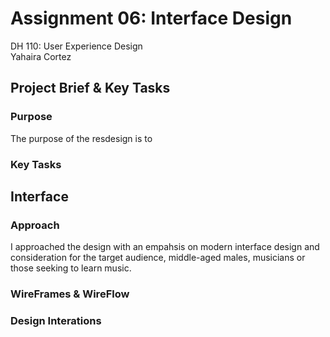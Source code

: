 # Assignment 06: Interface Design
 DH 110: User Experience Design <br>
 Yahaira Cortez
 
 ## Project Brief & Key Tasks

### Purpose
The purpose of the resdesign is to 
### Key Tasks 

## Interface

### Approach 
I approached the design with an empahsis on modern interface design and consideration for the target audience, middle-aged males, musicians or those seeking to learn music. 

### WireFrames & WireFlow


### Design Interations 
